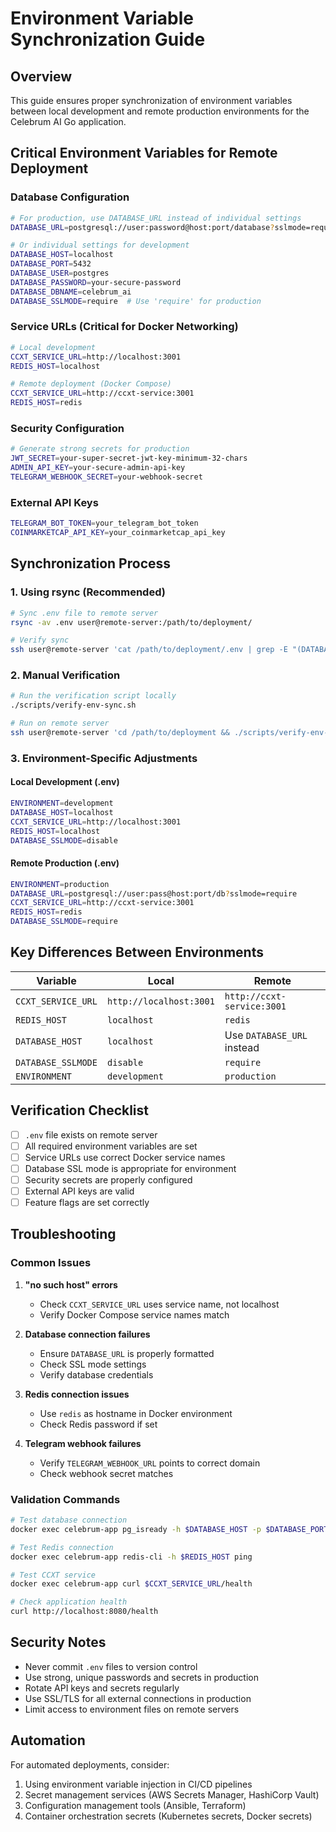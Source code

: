 # Environment Variable Synchronization Guide

## Overview

This guide ensures proper synchronization of environment variables between local development and remote production environments for the Celebrum AI Go application.

## Critical Environment Variables for Remote Deployment

### Database Configuration
```bash
# For production, use DATABASE_URL instead of individual settings
DATABASE_URL=postgresql://user:password@host:port/database?sslmode=require

# Or individual settings for development
DATABASE_HOST=localhost
DATABASE_PORT=5432
DATABASE_USER=postgres
DATABASE_PASSWORD=your-secure-password
DATABASE_DBNAME=celebrum_ai
DATABASE_SSLMODE=require  # Use 'require' for production
```

### Service URLs (Critical for Docker Networking)
```bash
# Local development
CCXT_SERVICE_URL=http://localhost:3001
REDIS_HOST=localhost

# Remote deployment (Docker Compose)
CCXT_SERVICE_URL=http://ccxt-service:3001
REDIS_HOST=redis
```

### Security Configuration
```bash
# Generate strong secrets for production
JWT_SECRET=your-super-secret-jwt-key-minimum-32-chars
ADMIN_API_KEY=your-secure-admin-api-key
TELEGRAM_WEBHOOK_SECRET=your-webhook-secret
```

### External API Keys
```bash
TELEGRAM_BOT_TOKEN=your_telegram_bot_token
COINMARKETCAP_API_KEY=your_coinmarketcap_api_key
```

## Synchronization Process

### 1. Using rsync (Recommended)
```bash
# Sync .env file to remote server
rsync -av .env user@remote-server:/path/to/deployment/

# Verify sync
ssh user@remote-server 'cat /path/to/deployment/.env | grep -E "(DATABASE_|CCXT_|TELEGRAM_)"'
```

### 2. Manual Verification
```bash
# Run the verification script locally
./scripts/verify-env-sync.sh

# Run on remote server
ssh user@remote-server 'cd /path/to/deployment && ./scripts/verify-env-sync.sh'
```

### 3. Environment-Specific Adjustments

#### Local Development (.env)
```bash
ENVIRONMENT=development
DATABASE_HOST=localhost
CCXT_SERVICE_URL=http://localhost:3001
REDIS_HOST=localhost
DATABASE_SSLMODE=disable
```

#### Remote Production (.env)
```bash
ENVIRONMENT=production
DATABASE_URL=postgresql://user:pass@host:port/db?sslmode=require
CCXT_SERVICE_URL=http://ccxt-service:3001
REDIS_HOST=redis
DATABASE_SSLMODE=require
```

## Key Differences Between Environments

| Variable | Local | Remote |
|----------|-------|--------|
| `CCXT_SERVICE_URL` | `http://localhost:3001` | `http://ccxt-service:3001` |
| `REDIS_HOST` | `localhost` | `redis` |
| `DATABASE_HOST` | `localhost` | Use `DATABASE_URL` instead |
| `DATABASE_SSLMODE` | `disable` | `require` |
| `ENVIRONMENT` | `development` | `production` |

## Verification Checklist

- [ ] `.env` file exists on remote server
- [ ] All required environment variables are set
- [ ] Service URLs use correct Docker service names
- [ ] Database SSL mode is appropriate for environment
- [ ] Security secrets are properly configured
- [ ] External API keys are valid
- [ ] Feature flags are set correctly

## Troubleshooting

### Common Issues

1. **"no such host" errors**
   - Check `CCXT_SERVICE_URL` uses service name, not localhost
   - Verify Docker Compose service names match

2. **Database connection failures**
   - Ensure `DATABASE_URL` is properly formatted
   - Check SSL mode settings
   - Verify database credentials

3. **Redis connection issues**
   - Use `redis` as hostname in Docker environment
   - Check Redis password if set

4. **Telegram webhook failures**
   - Verify `TELEGRAM_WEBHOOK_URL` points to correct domain
   - Check webhook secret matches

### Validation Commands

```bash
# Test database connection
docker exec celebrum-app pg_isready -h $DATABASE_HOST -p $DATABASE_PORT

# Test Redis connection
docker exec celebrum-app redis-cli -h $REDIS_HOST ping

# Test CCXT service
docker exec celebrum-app curl $CCXT_SERVICE_URL/health

# Check application health
curl http://localhost:8080/health
```

## Security Notes

- Never commit `.env` files to version control
- Use strong, unique passwords and secrets in production
- Rotate API keys and secrets regularly
- Use SSL/TLS for all external connections in production
- Limit access to environment files on remote servers

## Automation

For automated deployments, consider:

1. Using environment variable injection in CI/CD pipelines
2. Secret management services (AWS Secrets Manager, HashiCorp Vault)
3. Configuration management tools (Ansible, Terraform)
4. Container orchestration secrets (Kubernetes secrets, Docker secrets)